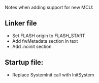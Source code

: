 Notes when adding support for new MCU:

## Linker file

* Set FLASH origin to FLASH_START
* Add fwMetadata section in text
* Add .noinit section

## Startup file:

* Replace SystemInit call with InitSystem